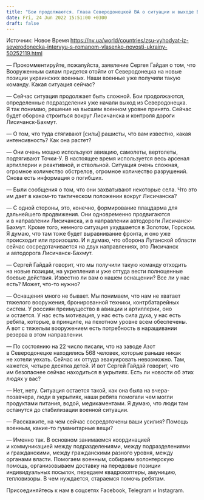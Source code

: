 ```yaml
---
title: "Бои продолжаются. Глава Северодонецкой ВА о ситуации и выходе ВСУ из города"
date: Fri, 24 Jun 2022 15:51:00 +0300
draft: false
---
```

Источник: Новое Время https://nv.ua/world/countries/zsu-vyhodyat-iz-severodonecka-intervyu-s-romanom-vlasenko-novosti-ukrainy-50252119.html


— Прокомментируйте, пожалуйста, заявление Сергея Гайдая о том, что Вооруженным силам придется отойти от Северодонецка на новые позиции украинских военных. Наши военные уже получили такую команду. Какая ситуация сейчас?

— Сейчас ситуация продолжает быть сложной. Бои продолжаются, определенные подразделения уже начали выход из Северодонецка. Я так понимаю, решение на высшем военном уровне принято. Сейчас будет оборона строиться вокруг Лисичанска и контроля дороги Лисичанск-Бахмут.

— О том, что туда стягивают [силы] рашисты, что вам известно, какая интенсивность? Как она растет?

— Они очень мощно используют авиацию, самолеты, вертолеты, подтягивают Точки-У. В настоящее время используется весь арсенал артиллерии и реактивной, и ствольной. Ситуация очень сложная, огромное количество обстрелов, огромное количество разрушений. Снова есть информация о погибших.

— Были сообщения о том, что они захватывают некоторые села. Что это им дает в каком-то тактическом положении вокруг Лисичанска?

— С одной стороны, это, конечно, формирование плацдарма для дальнейшего продвижения. Они одновременно продвигаются и в направлении Лисичанска, и в направлении автодороги Лисичанск-Бахмут. Кроме того, немного ситуация ухудшается в Золотом, Горском. Я думаю, что там тоже будет выравнивание фронта, и оно уже происходит или произошло. И я думаю, что оборона Луганской области сейчас сосредотачивается на двух направлениях, это Лисичанск и автодорога Лисичанск-Бахмут.

— Сергей Гайдай говорит, что мы получили такую команду отходить на новые позиции, на укрепления и уже оттуда вести полноценные боевые действия. Известно ли вам о нашем оснащении? Все ли у нас есть? Может, что-то нужно?

— Оснащения много не бывает. Мы понимаем, что нам не хватает тяжелого вооружения, бронированной техники, контрбатарейных систем. У россиян преимущество в авиации и артиллерии, оно и остается. У нас есть мотивация, у нас есть сила духа, у нас есть ребята, которые, в принципе, на пехотном уровне всем обеспечены. А вот с тяжелым вооружением есть потребность в наращивании резерва в этом направлении.

— По состоянию на 22 число писали, что на заводе Азот в Северодонецке находились 568 человек, которые раньше никак не хотели уехать. Сейчас их оттуда эвакуировать невозможно. Там, кажется, четыре десятка детей. И вот Сергей Гайдай говорит, что им безопаснее сейчас находиться в укрытиях. Есть ли новости об этих людях у вас?

— Нет, нету. Ситуация остается такой, как она была на вчера-позавчера, люди в укрытиях, наши ребята помогали чем могли продуктами питания, водой, медикаментами. Я думаю, что люди там останутся до стабилизации военной ситуации.

— Расскажите, на чем сейчас сосредоточены ваши усилия? Помощь военным, какие-то гуманитарные вещи?

— Именно так. В основном занимаемся координацией и коммуникацией между подразделениями, между подразделениями и гражданскими, между гражданскими разного уровня, между органами власти. Помогаем военным, собираем волонтерскую помощь, организовываем доставку на передовые позиции индивидуальных посылок, передаем квадрокоптеры, амуницию, тепловизоры. В чем нуждается, стараемся помочь ребятам.

Присоединяйтесь к нам в соцсетях Facebook, Telegram и Instagram.
